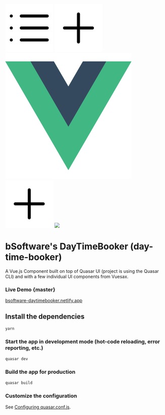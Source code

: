 
<img src="src/statics/icons/list.svg"> <img src="src/statics/plus.svg"> <img src="src/statics/vuejs-logo.png"> <img src="src/statics/plus.svg"> <img src="src/statics/quasar-logo.png">

# bSoftware's DayTimeBooker (day-time-booker)

A Vue.js Component built on top of Quasar UI (project is using the Quasar CLI) and with 
a few individual UI components from Vuesax.

### Live Demo {master}
[bsoftware-daytimebooker.netlify.app](https://bsoftware-daytimebooker.netlify.app/)

## Install the dependencies
```bash
yarn
```

### Start the app in development mode (hot-code reloading, error reporting, etc.)
```bash
quasar dev
```

### Build the app for production
```bash
quasar build
```

### Customize the configuration
See [Configuring quasar.conf.js](https://quasar.dev/quasar-cli/quasar-conf-js).
